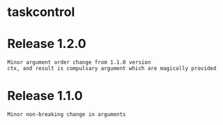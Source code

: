 # taskcontrol

# Release 1.2.0

    Minor argument order change from 1.1.0 version
    ctx, and result is compulsary argument which are magically provided


# Release 1.1.0

    Minor non-breaking change in arguments

